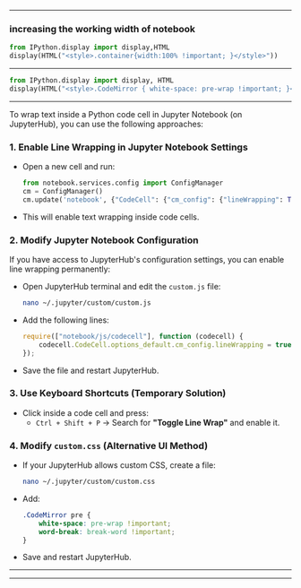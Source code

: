 
---
### increasing the working width of notebook

```python
from IPython.display import display,HTML
display(HTML("<style>.container{width:100% !important; }</style>"))

```

---

```python
from IPython.display import display, HTML
display(HTML("<style>.CodeMirror { white-space: pre-wrap !important; }</style>"))
```
---

To wrap text inside a Python code cell in Jupyter Notebook (on JupyterHub), you can use the following approaches:

### 1. **Enable Line Wrapping in Jupyter Notebook Settings**
   - Open a new cell and run:
     ```python
     from notebook.services.config import ConfigManager
     cm = ConfigManager()
     cm.update('notebook', {"CodeCell": {"cm_config": {"lineWrapping": True}}})
     ```
   - This will enable text wrapping inside code cells.

### 2. **Modify Jupyter Notebook Configuration**
   If you have access to JupyterHub's configuration settings, you can enable line wrapping permanently:
   - Open JupyterHub terminal and edit the `custom.js` file:
     ```bash
     nano ~/.jupyter/custom/custom.js
     ```
   - Add the following lines:
     ```js
     require(["notebook/js/codecell"], function (codecell) {
         codecell.CodeCell.options_default.cm_config.lineWrapping = true;
     });
     ```
   - Save the file and restart JupyterHub.

### 3. **Use Keyboard Shortcuts (Temporary Solution)**
   - Click inside a code cell and press:
     - `Ctrl + Shift + P` → Search for **"Toggle Line Wrap"** and enable it.

### 4. **Modify `custom.css` (Alternative UI Method)**
   - If your JupyterHub allows custom CSS, create a file:
     ```bash
     nano ~/.jupyter/custom/custom.css
     ```
   - Add:
     ```css
     .CodeMirror pre {
         white-space: pre-wrap !important;
         word-break: break-word !important;
     }
     ```
   - Save and restart JupyterHub.

---

---






